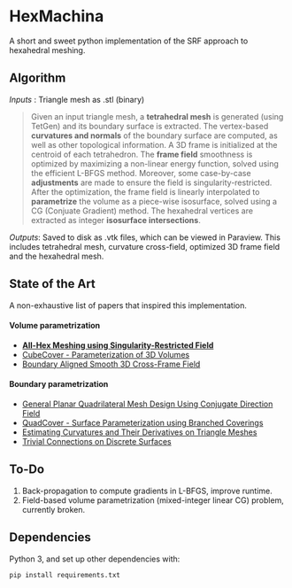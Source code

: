  HexMachina
==============
A short and sweet python implementation of the SRF approach to hexahedral meshing.

Algorithm
-----------
*Inputs* : Triangle mesh as .stl (binary)

> Given an input triangle mesh, a **tetrahedral mesh** is generated (using TetGen) and its boundary surface is extracted. The vertex-based **curvatures and normals** of the boundary surface are computed, as well as other topological information. A 3D frame is initialized at the centroid of each tetrahedron. The **frame field** smoothness is optimized by maximizing a non-linear energy function, solved using the efficient L-BFGS method. Moreover, some case-by-case **adjustments** are made to ensure the field is singularity-restricted. After the optimization, the frame field is linearly interpolated to **parametrize** the volume as a piece-wise isosurface, solved using a CG (Conjuate Gradient) method. The hexahedral vertices are extracted as integer **isosurface intersections**.

*Outputs*: Saved to disk as .vtk files, which can be viewed in Paraview. This includes tetrahedral mesh, curvature cross-field, optimized 3D frame field and the hexahedral mesh.

State of the Art
-----------
A non-exhaustive list of papers that inspired this implementation.

#### Volume parametrization
 - [**All-Hex Meshing using Singularity-Restricted Field**](http://i.cs.hku.hk/~wenping/allhex.pdf)
 - [CubeCover - Parameterization of 3D Volumes](http://www.mi.fu-berlin.de/en/math/groups/ag-geom/publications/db/2011_Nieser-Reitebuch-Polthier_CubeCover.pdf)
 - [Boundary Aligned Smooth 3D Cross-Frame Field](http://www.cad.zju.edu.cn/home/hj/11/3D-cross-frame.pdf)

#### Boundary parametrization
 - [General Planar Quadrilateral Mesh Design Using Conjugate Direction Field](http://research.microsoft.com/en-us/UM/people/yangliu/publication/CDF.pdf)
 - [QuadCover - Surface Parameterization using Branched Coverings](http://www.mi.fu-berlin.de/en/math/groups/ag-geom/publications/db/KNP07-QuadCover.pdf)
 - [Estimating Curvatures and Their Derivatives on Triangle Meshes](http://gfx.cs.princeton.edu/pubs/_2004_ECA/curvpaper.pdf)
 - [Trivial Connections on Discrete Surfaces](http://www.multires.caltech.edu/pubs/Connections.pdf)


To-Do
-----
1. Back-propagation to compute gradients in L-BFGS, improve runtime.
2. Field-based volume parametrization (mixed-integer linear CG) problem, currently broken.

Dependencies
-------------
Python 3, and set up other dependencies with:

    pip install requirements.txt
